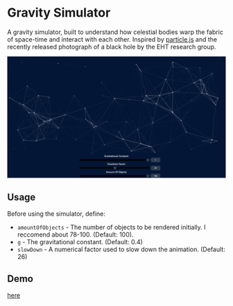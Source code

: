 # Gravity Simulator
A gravity simulator, built to understand how celestial bodies warp the fabric of space-time and interact with each other. 
Inspired by [particle.js](https://github.com/VincentGarreau/particles.js/) and the recently released photograph of a black hole 
by the EHT research group.

![screenshot](/screenshot.png)

## Usage
Before using the simulator, define:
<br />
<ul>
<li><code>amountOfObjects</code> - The number of objects to be rendered initially. I reccomend about 78-100. (Default: 100).</li>
<li><code>g</code> - The gravitational constant. (Default: 0.4)</li>
<li><code>slowDown</code> - A numerical factor used to slow down the animation. (Default: 26)</li>
</ul>

## Demo 
[here](https://abircb.github.io/gravity-simulator/)
